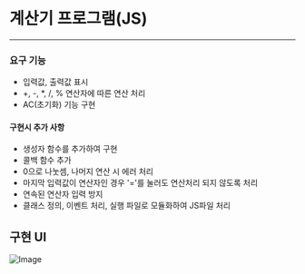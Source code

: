 # 계산기 프로그램(JS)

---

### 요구 기능

- 입력값, 출력값 표시
- +, -, \*, /, % 연산자에 따른 연산 처리
- AC(초기화) 기능 구현

#### 구현시 추가 사항

- 생성자 함수를 추가하여 구현
- 콜백 함수 추가
- 0으로 나눗셈, 나머지 연산 시 에러 처리
- 마지막 입력값이 연산자인 경우 '='를 눌러도 연산처리 되지 않도록 처리
- 연속된 연산자 입력 방지
- 클래스 정의, 이벤트 처리, 실행 파일로 모듈화하여 JS파일 처리

## 구현 UI

![Image](https://github.com/user-attachments/assets/f2aff419-0d90-4d8a-bbe0-369fdd70b3c5)
